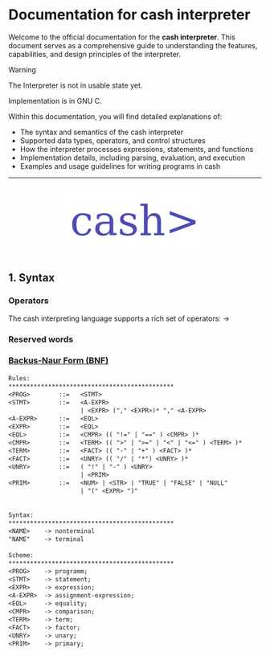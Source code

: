 # Documentation for cash interpreter
Welcome to the official documentation for the **cash interpreter**. This document serves as a comprehensive guide to understanding the features, capabilities, and design principles of the interpreter. 

> [!WARNING]
> The Interpreter is not in usable state yet.

Implementation is in GNU C.

Within this documentation, you will find detailed explanations of:

- The syntax and semantics of the cash interpreter
- Supported data types, operators, and control structures
- How the interpreter processes expressions, statements, and functions
- Implementation details, including parsing, evaluation, and execution
- Examples and usage guidelines for writing programs in cash

---
<p align="center">
  <img src="/misc/Logo.svg" />
</p>

## 1. Syntax

### Operators
The cash interpreting language supports a rich set of operators:
&rarr;


### Reserved words

### [Backus-Naur Form (BNF)](https://en.wikipedia.org/wiki/Backus%E2%80%93Naur_form)

```BNF
Rules:
**********************************************
<PROG>        ::=   <STMT>
<STMT>        ::=   <A-EXPR>
                    | <EXPR> ("," <EXPR>)* "," <A-EXPR>
<A-EXPR>      ::=   <EQL>
<EXPR>        ::=   <EQL>
<EQL>         ::=   <CMPR> (( "!=" | "==" ) <CMPR> )*
<CMPR>        ::=   <TERM> (( ">" | ">=" | "<" | "<=" ) <TERM> )*
<TERM>        ::=   <FACT> (( "-" | "+" ) <FACT> )*
<FACT>        ::=   <UNRY> (( "/" | "*") <UNRY> )*
<UNRY>        ::=   ( "!" | "-" ) <UNRY>
                    | <PRIM>
<PRIM>        ::=   <NUM> | <STR> | "TRUE" | "FALSE" | "NULL"
                    | "(" <EXPR> ")"


Syntax:
**********************************************
<NAME>    -> nonterminal
"NAME"    -> terminal

Scheme:
**********************************************
<PROG>    -> programm;
<STMT>    -> statement;
<EXPR>    -> expression;
<A-EXPR>  -> assignment-expression;
<EQL>     -> equality;
<CMPR>    -> comparison;
<TERM>    -> term;
<FACT>    -> factor;
<UNRY>    -> unary;
<PRIM>    -> primary;

``` 
